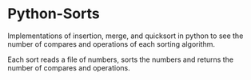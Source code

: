 # Python-Sorts

Implementations of insertion, merge, and quicksort in python to see the number of compares and operations of each sorting algorithm.

Each sort reads a file of numbers, sorts the numbers and returns the number of compares and operations.
